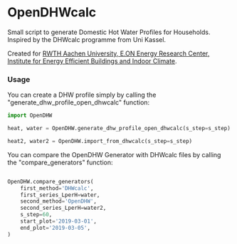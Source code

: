 # OpenDHWcalc
Small script to generate Domestic Hot Water Profiles for Households. Inspired by the DHWcalc programme from Uni Kassel.

Created for [RWTH Aachen University, E.ON Energy
Research Center, Institute for Energy Efficient Buildings and Indoor
Climate](https://www.ebc.eonerc.rwth-aachen.de/cms/~dmzz/E-ON-ERC-EBC/?lidx=1).


### Usage

You can create a DHW profile simply by calling the "generate_dhw_profile_open_dhwcalc" function:

```Python
import OpenDHW

heat, water = OpenDHW.generate_dhw_profile_open_dhwcalc(s_step=s_step)

heat2, water2 = OpenDHW.import_from_dhwcalc(s_step=s_step)

```

You can compare the OpenDHW Generator with DHWcalc files by calling the "compare_generators" function:

```Python

OpenDHW.compare_generators(
    first_method='DHWcalc',
    first_series_LperH=water,
    second_method='OpenDHW',
    second_series_LperH=water2,
    s_step=60,
    start_plot='2019-03-01',
    end_plot='2019-03-05',
)

```

